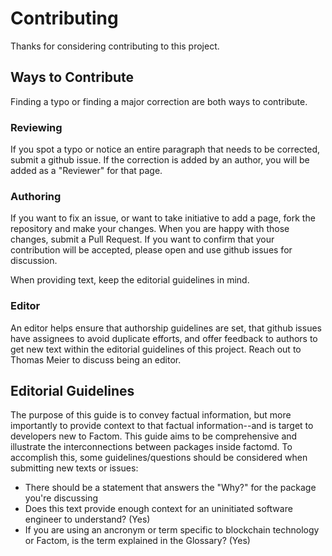 
# Contributing

Thanks for considering contributing to this project.

## Ways to Contribute

Finding a typo or finding a major correction are both ways to contribute.

### Reviewing

If you spot a typo or notice an entire paragraph that needs to be corrected, submit a github issue. If the correction is added by an author, you will be added as a "Reviewer" for that page.

### Authoring

If you want to fix an issue, or want to take initiative to add a page, fork the repository and make your changes. When you are happy with those changes, submit a Pull Request. If you want to confirm that your contribution will be accepted, please open and use github issues for discussion.

When providing text, keep the editorial guidelines in mind.

### Editor

An editor helps ensure that authorship guidelines are set, that github issues have assignees to avoid duplicate efforts, and offer feedback to authors to get new text within the editorial guidelines of this project. Reach out to Thomas Meier to discuss being an editor.

## Editorial Guidelines

The purpose of this guide is to convey factual information, but more importantly to provide context to that factual information--and is target to developers new to Factom. This guide aims to be comprehensive and illustrate the interconnections between packages inside factomd. To accomplish this, some guidelines/questions should be considered when submitting new texts or issues:

* There should be a statement that answers the "Why?" for the package you're discussing
* Does this text provide enough context for an uninitiated software engineer to understand? (Yes)
* If you are using an ancronym or term specific to blockchain technology or Factom, is the term explained in the Glossary? (Yes)